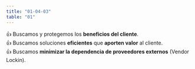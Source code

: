 ```yaml
---
title: "01-04-03"
table: "01"
---
```


👍 Buscamos y protegemos los <b>beneficios del cliente</b>.<br>
👍 Buscamos soluciones <b>eficientes</b> que <b>aporten valor</b> al cliente.<br>
👍 Buscamos <b>minimizar la dependencia de proveedores externos</b> (Vendor Lockin).<br>
